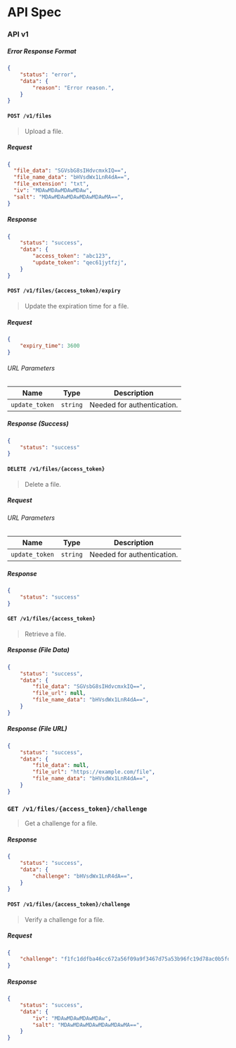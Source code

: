 # API Spec

### API v1

##### Error Response Format
```json
{
    "status": "error",
    "data": {
        "reason": "Error reason.",
    }
}
```

#### `POST /v1/files`
> Upload a file.

##### Request
```json
{
  "file_data": "SGVsbG8sIHdvcmxkIQ==",
  "file_name_data": "bHVsdWx1LnR4dA==",
  "file_extension": "txt",
  "iv": "MDAwMDAwMDAwMDAw",
  "salt": "MDAwMDAwMDAwMDAwMDAwMA==",
}
```

##### Response
```json
{
    "status": "success",
    "data": {
        "access_token": "abc123",
        "update_token": "qec61jytfzj",
    }
}
```

#### `POST /v1/files/{access_token}/expiry`
> Update the expiration time for a file.

##### Request
```json
{
    "expiry_time": 3600
}
```

###### URL Parameters

| Name           | Type     | Description                |
| -------------- | -------- | -------------------------- |
| `update_token` | `string` | Needed for authentication. |

##### Response (Success)
```json
{
    "status": "success"
}
```

#### `DELETE /v1/files/{access_token}`
> Delete a file.

##### Request

###### URL Parameters

| Name           | Type     | Description                |
| -------------- | -------- | -------------------------- |
| `update_token` | `string` | Needed for authentication. |

##### Response

```json
{
    "status": "success"
}
```

#### `GET /v1/files/{access_token}`
> Retrieve a file.

##### Response (File Data)
```json
{
    "status": "success",
    "data": {
        "file_data": "SGVsbG8sIHdvcmxkIQ==",
        "file_url": null,
        "file_name_data": "bHVsdWx1LnR4dA==",
    }
}
```

##### Response (File URL)
```json
{
    "status": "success",
    "data": {
        "file_data": null,
        "file_url": "https://example.com/file",
        "file_name_data": "bHVsdWx1LnR4dA==",
    }
}
```

### `GET /v1/files/{access_token}/challenge`
> Get a challenge for a file.

##### Response
```json
{
    "status": "success",
    "data": {
        "challenge": "bHVsdWx1LnR4dA==",
    }
}
```

#### `POST /v1/files/{access_token}/challenge`
> Verify a challenge for a file.

##### Request
```json
{
    "challenge": "f1fc1ddfba46cc672a56f09a9f3467d75a53b96fc19d78ac0b5fd8e53d272bcc",
}
```

##### Response
```json
{
    "status": "success",
    "data": {
        "iv": "MDAwMDAwMDAwMDAw",
        "salt": "MDAwMDAwMDAwMDAwMDAwMA==",
    }
}
```